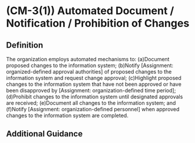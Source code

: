 
# (CM-3(1)) Automated Document / Notification / Prohibition of Changes

## Definition

The organization employs automated mechanisms to:
(a)Document proposed changes to the information system;
(b)Notify [Assignment: organized-defined approval authorities] of proposed changes to the information system and request change approval;
(c)Highlight proposed changes to the information system that have not been approved or have been disapproved by [Assignment: organization-defined time period];
(d)Prohibit changes to the information system until designated approvals are received;
(e)Document all changes to the information system; and
(f)Notify [Assignment: organization-defined personnel] when approved changes to the information system are completed.

## Additional Guidance


